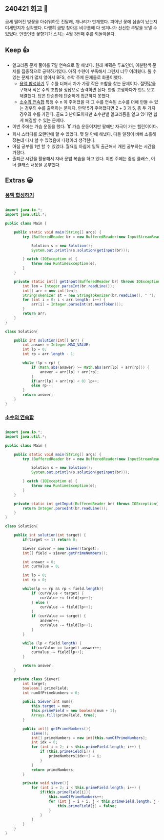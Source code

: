 ## 240421 회고 💬
금세 떨어진 벚꽃을 아쉬워하듯 진달래, 개나리가 만개했다. 피어난 꽃에 심술이 났는지 미세먼지가 심각했다. 다행히 금방 찾아온 비구름에 다 씻겨나가 선선한 주말을 보낼 수 있었다. 언뜻언뜻 꽃향기가 스치는 4월 3번째 주를 되돌아본다.

## Keep 👍
- 알고리즘 문제 풀이를 7일 연속으로 잘 해냈다. 원래 계획은 투포인터, 이분탐색 문제를 집중적으로 공략하기였다. 아직 수련이 부족해서 그런지 너무 어려웠다. 풀 수 있는 문제가 많지 않아서 BFS, 수학 주제 문제들로 화풀이했다.
	- [용액 합성하기](https://www.acmicpc.net/problem/14921) 두 수를 더해서 차가 가장 작은 조합을 찾는 문제이다. 절댓값을 구해서 작은 수의 조합을 정답으로 출력하면 된다. 한참 고생하다가 힌트 보고 해결했다. 답은 단순한데 단순하게 접근하지 못했다.
	- [소수의 연속합](https://www.acmicpc.net/problem/1644) 특정 수 n 이 주어졌을 때 그 수를 연속된 소수를 더해 만들 수 있는 경우의 수를 출력하는 문제다. 만약 5가 주어졌다면 2 + 3 과 5, 총 두 가지 경우의 수를 가진다. 골드 3 난이도이지만 소수판별 알고리즘을 알고 있다면 쉽게 해결할 수 있는 문제다. 
- 이번 주에는 가슴 운동을 했다. 🏋️ 가슴 운동이지만 팔에만 자극이 가는 헬린이이다. 
- 회사 스터디를 오랜만에 할 수 있었다. 몇 달 만에 해냈다. 다들 일정이 바빠 소홀해졌는데 다시 할 수 있었음에 다행이라 생각한다.
- 아침 공부를 1번 할 수 있었다. 월요일 아침에 일찍 출근해서 개인 공부하는 시간을 가졌다. 
- 출퇴근 시간을 활용해서 자바 문법 복습을 하고 있다. 이번 주에는 중첩 클래스, 이너 클래스 내용을 공부했다.


## Extras 😀
### [용액 합성하기](https://www.acmicpc.net/problem/14921)
```java

import java.io.*;
import java.util.*;

public class Main {

    public static void main(String[] args) {
        try (BufferedReader br = new BufferedReader(new InputStreamReader(System.in))) {

            Solution s = new Solution();
            System.out.println(s.solution(getInput(br)));

        } catch (IOException e) {
            throw new RuntimeException(e);
        }
    }

    private static int[] getInput(BufferedReader br) throws IOException {
        int len = Integer.parseInt(br.readLine());
        int[] arr = new int[len];
        StringTokenizer st = new StringTokenizer(br.readLine(), " ");
        for (int i = 0; i < arr.length; i++) {
            arr[i] = Integer.parseInt(st.nextToken());
        }
        return arr;
    }
}

class Solution{

    public int solution(int[] arr) {
        int answer = Integer.MAX_VALUE;
        int lp = 0;
        int rp = arr.length - 1;

        while (lp < rp) {
            if (Math.abs(answer) >= Math.abs(arr[lp] + arr[rp])) {
                answer = arr[lp] + arr[rp];
            }
            if(arr[lp] + arr[rp] < 0) lp++;
            else rp--;
        }
        return answer;
    }
}
```
### [소수의 연속합](https://www.acmicpc.net/problem/1644)
```java

import java.io.*;
import java.util.*;

public class Main {

    public static void main(String[] args) {
        try (BufferedReader br = new BufferedReader(new InputStreamReader(System.in))) {

            Solution s = new Solution();
            System.out.println(s.solution(getInput(br)));

        } catch (IOException e) {
            throw new RuntimeException(e);
        }
    }

    private static int getInput(BufferedReader br) throws IOException{
        return Integer.parseInt(br.readLine());
    }
}

class Solution{

    public int solution(int target) {
        if(target <= 1) return 0;

        Siever siever = new Siever(target);
        int[] field = siever.getPrimeNumbers();

        int answer = 0;
        int curValue = 0;

        int lp = 0;
        int rp = 0;

        while(lp <= rp && rp < field.length){
            if (curValue < target) {
                curValue += field[rp++];
            } else {
                curValue -= field[lp++];
            }
            if (curValue == target) {
                answer++;
                curValue -= field[lp++];
            }
        }

        while (lp < field.length) {
            if(curValue == target) answer++;
            curValue -= field[lp++];
        }

        return answer;
    }

    private class Siever{
        int target;
        boolean[] primeField;
        int numOfPrimeNumbers = 0;

        public Siever(int num){
            this.target = num;
            this.primeField = new boolean[num + 1];
            Arrays.fill(primeField, true);
        }

        public int[] getPrimeNumbers(){
            sieve();
            int[] primeNumbers = new int[this.numOfPrimeNumbers];
            int idx = 0;
            for (int i = 2; i < this.primeField.length; i++) {
                if (this.primeField[i]) {
                    primeNumbers[idx++] = i;
                }
            }
            return primeNumbers;
        }

        private void sieve(){
            for (int i = 2; i < this.primeField.length; i++) {
                if(this.primeField[i]){
                    this.numOfPrimeNumbers++;
                    for (int j = i + i; j < this.primeField.length; j += i) {
                        this.primeField[j] = false;
                    }
                }
            }
        }
    }
}
```